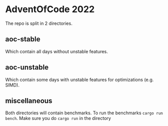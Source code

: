 # AdventOfCode 2022
The repo is split in 2 directories.

## aoc-stable
Which contain all days without unstable features.

## aoc-unstable
Which contain some days with unstable features for optimizations (e.g. SIMD).

## miscellaneous
Both directories will contain benchmarks. To run the benchmarks ```cargo run bench```. Make sure you do ```cargo run``` in the directory